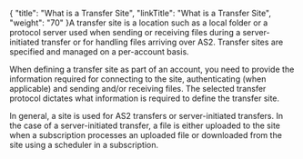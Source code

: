 {
    "title": "What is a Transfer Site",
    "linkTitle": "What is a Transfer Site",
    "weight": "70"
}A transfer site is a location such as a local folder or a protocol server used when sending or receiving files during a server-initiated transfer or for handling files arriving over AS2. Transfer sites are specified and managed on a per-account basis.

When defining a transfer site as part of an account, you need to provide the information required for connecting to the site, authenticating (when applicable) and sending and/or receiving files. The selected transfer protocol dictates what information is required to define the transfer site.

In general, a site is used for AS2 transfers or server-initiated transfers. In the case of a server-initiated transfer, a file is either uploaded to the site when a subscription processes an uploaded file or downloaded from the site using a scheduler in a subscription.
